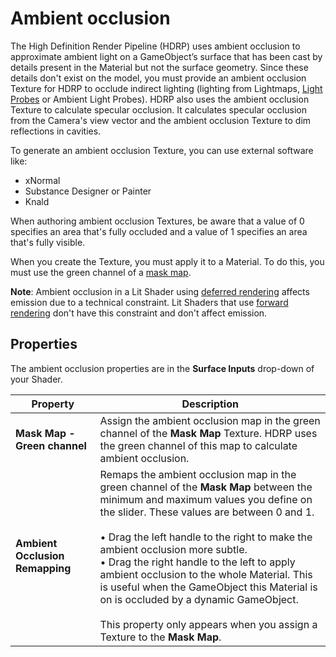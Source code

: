 # Ambient occlusion

The High Definition Render Pipeline (HDRP) uses ambient occlusion to approximate ambient light on a GameObject’s surface that has been cast by details present in the Material but not the surface geometry. Since these details don't exist on the model, you must provide an ambient occlusion Texture for HDRP to occlude indirect lighting (lighting from Lightmaps, [Light Probes](https://docs.unity3d.com/Manual/LightProbes.html) or Ambient Light Probes). HDRP also uses the ambient occlusion Texture to calculate specular occlusion. It calculates specular occlusion from the Camera's view vector and the ambient occlusion Texture to dim reflections in cavities.

To generate an ambient occlusion Texture, you can use external software like:

* xNormal
* Substance Designer or Painter
* Knald

When authoring ambient occlusion Textures, be aware that a value of 0 specifies an area that's fully occluded and a value of 1 specifies an area that's fully visible.

When you create the Texture, you must apply it to a Material. To do this, you must use the green channel of a [mask map](Mask-Map-and-Detail-Map.md#MaskMap).

**Note**: Ambient occlusion in a Lit Shader using [deferred rendering](Forward-And-Deferred-Rendering.md) affects emission due to a technical constraint. Lit Shaders that use [forward rendering](Forward-And-Deferred-Rendering.md) don't have this constraint and don't affect emission.

## Properties

The ambient occlusion properties are in the **Surface Inputs** drop-down of your Shader.

| Property                        | Description                                                  |
| ------------------------------- | ------------------------------------------------------------ |
| **Mask Map - Green channel**   | Assign the ambient occlusion map in the green channel of the **Mask Map** Texture. HDRP uses the green channel of this map to calculate ambient occlusion. |
| **Ambient Occlusion Remapping** | Remaps the ambient occlusion map in the green channel of the **Mask Map** between the minimum and maximum values you define on the slider. These values are between 0 and 1.<br/><br/>&#8226; Drag the left handle to the right to make the ambient occlusion more subtle.<br/>&#8226; Drag the right handle to the left to apply ambient occlusion to the whole Material. This is useful when the GameObject this Material is on is occluded by a dynamic GameObject.<br/><br/>This property only appears when you assign a Texture to the **Mask Map**. |
